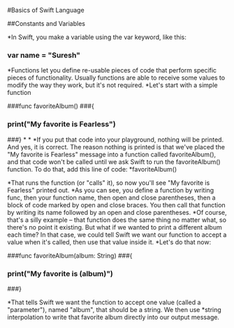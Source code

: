 
#Basics of Swift Language

##Constants and Variables

*In Swift, you make a variable using the var keyword, like this:

### var name = "Suresh"


*Functions let you define re-usable pieces of code that perform specific pieces of functionality. Usually functions are able to receive some values to modify the way they work, but it's not required.
*Let's start with a simple function

###func favoriteAlbum() 
###{
###    print("My favorite is Fearless")
###}
*
*
*If you put that code into your playground, nothing will be printed. And yes, it is correct. The reason nothing is printed is that we've placed the "My favorite is Fearless" message into a function called favoriteAlbum(), and that code won't be called until we ask Swift to run the favoriteAlbum() function. To do that, add this line of code:
*favoriteAlbum()

*That runs the function (or "calls" it), so now you'll see "My favorite is Fearless" printed out.
*As you can see, you define a function by writing func, then your function name, then open and close parentheses, then a block of code marked by open and close braces. You then call that function by writing its name followed by an open and close parentheses.
*Of course, that's a silly example – that function does the same thing no matter what, so there's no point it existing. But what if we wanted to print a different album each time? In that case, we could tell Swift we want our function to accept a value when it's called, then use that value inside it.
*Let's do that now:

###func favoriteAlbum(album: String) 
###{
###  print("My favorite is \(album)")
###}

*That tells Swift we want the function to accept one value (called a "parameter"), named "album", that should be a string. We then use *string interpolation to write that favorite album directly into our output message.
